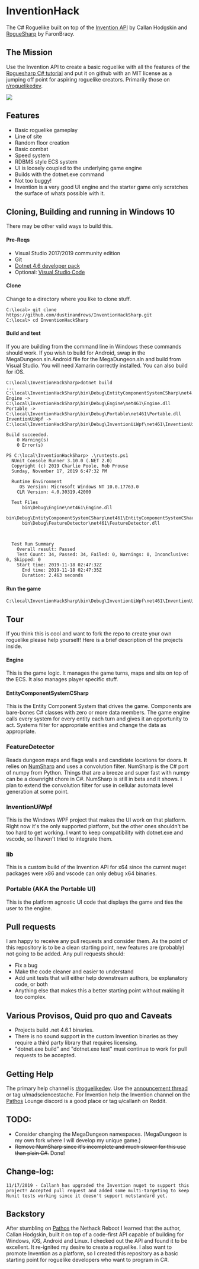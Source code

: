 # InventionHack
The C# Roguelike built on top of the [Invention API](https://gitlab.com/hodgskin-callan/Invention)  by Callan Hodgskin and [RogueSharp](https://github.com/FaronBracy/RogueSharp) by FaronBracy.
## The Mission
Use the Invention API to create a basic roguelike with all the features of the [Roguesharp C# tutorial](https://roguesharp.wordpress.com/) and put it on github with an MIT license as a jumping off point for aspiring roguelike creators. Primarily those on [r/roguelikedev](https://www.reddit.com/r/roguelikedev/).

![](InventionHackGameplay.gif)

## Features

 - Basic roguelike gameplay
 - Line of site
 - Random floor creation
 - Basic combat
 - Speed system
 - RDBMS style ECS system
 - UI is loosely coupled to the underlying game engine
 - Builds with the dotnet.exe command
 - Not too buggy!
 - Invention is a very good UI engine and the starter game only scratches the surface of whats possible with it.

## Cloning, Building and running in Windows 10
There may be other valid ways to build this.
#### Pre-Reqs

 - Visual Studio 2017/2019 community edition
 - Git
 - [Dotnet 4.6 developer pack](https://www.microsoft.com/en-us/download/details.aspx?id=53321)
 - Optional: [Visual Studio Code](https://code.visualstudio.com/)

#### Clone

Change to a directory where you like to clone stuff.

    C:\local> git clone https://github.com/dustinandrews/InventionHackSharp.git
    C:\local> cd InventionHackSharp
    
    
#### Build and test
If you are building from the command line in Windows these commands should work. If you wish to build for Android, swap in the MegaDungeon.sln.Android file for the MegaDungeon.sln and build from Visual Studio. You will need Xamarin correctly installed. You can also build for iOS.

    C:\local\InventionHackSharp>dotnet build
    ...
    C:\local\InventionHackSharp\bin\Debug\EntityComponentSystemCSharp\net4.6.1\EntityComponentSystemCSharp.dll
    Engine -> C:\local\InventionHackSharp\bin\Debug\Engine\net461\Engine.dll
    Portable -> C:\local\InventionHackSharp\bin\Debug\Portable\net461\Portable.dll
    InventionUiWpf -> C:\local\InventionHackSharp\bin\Debug\InventionUiWpf\net461\InventionUiWpf.exe
    
    Build succeeded.
        0 Warning(s)
        0 Error(s)
        
    PS C:\local\InventionHackSharp> .\runtests.ps1
      NUnit Console Runner 3.10.0 (.NET 2.0)
      Copyright (c) 2019 Charlie Poole, Rob Prouse
      Sunday, November 17, 2019 6:47:32 PM

      Runtime Environment
         OS Version: Microsoft Windows NT 10.0.17763.0
        CLR Version: 4.0.30319.42000

      Test Files
          bin\Debug\Engine\net461\Engine.dll
          bin\Debug\EntityComponentSystemCSharp\net461\EntityComponentSystemCSharp.dll
          bin\Debug\FeatureDetector\net461\FeatureDetector.dll



      Test Run Summary
        Overall result: Passed
        Test Count: 34, Passed: 34, Failed: 0, Warnings: 0, Inconclusive: 0, Skipped: 0
        Start time: 2019-11-18 02:47:32Z
          End time: 2019-11-18 02:47:35Z
          Duration: 2.463 seconds


#### Run the game
    C:\local\InventionHackSharp\bin\Debug\InventionUiWpf\net461\InventionUiWpf.exe

## Tour
If you think this is cool and want to fork the repo to create your own roguelike please help yourself! Here is a brief description of the projects inside.
#### Engine
This is the game logic. It manages the game turns, maps and sits on top of the ECS. It also manages player specific stuff.
#### EntityComponentSystemCSharp
This is the Entity Component System that drives the game. Components are bare-bones C# classes with zero or more data members. The game engine calls every system for every entity each turn and gives it an opportunity to act. Systems filter for appropriate entities and change the data as appropriate.

### FeatureDetector
Reads dungeon maps and flags walls and candidate locations for doors. It relies on [NumSharp](https://github.com/SciSharp/NumSharp) and uses a convolution filter. NumSharp is the C# port of numpy from Python. Things that are a breeze and super fast with numpy can be a downright chore in C#. NumSharp is still in beta and it shows. I plan to extend the convolution filter for use in cellular automata level generation at some point.

### InventionUiWpf
This is the Windows WPF project that makes the UI work on that platform. Right now it's the only supported platform, but the other ones shouldn't be too hard to get working. I want to keep compatibility with dotnet.exe and vscode, so I haven't tried to integrate them.

### lib
This is a custom build of the Invention API for x64 since the current nuget packages were x86 and vscode can only debug x64 binaries.
### Portable (AKA the Portable UI)
This is the platform agnostic UI code that displays the game and ties the user to the engine.

## Pull requests
I am happy to receive any pull requests and consider them. As the point of this repository is to be a clean starting point, new features are (probably) not going to be added. Any pull requests should:

 - Fix a bug
 - Make the code cleaner and easier to understand
 - Add unit tests that will either help downstream authors, be explanatory code, or both
 - Anything else that makes this a better starting point without making it too complex.

## Various Provisos, Quid pro quo and Caveats
 - Projects build .net 4.6.1 binaries.
 - There is no sound support in the custom Invention binaries as they require a third party library that requires licensing.
 - "dotnet.exe build" and "dotnet.exe test" must continue to work for pull requests to be accepted.
 
## Getting Help
The primary help channel is [r/roguelikedev](https://www.reddit.com/r/roguelikedev/). Use the [announcement thread](https://www.reddit.com/r/roguelikedev/comments/ds3n8y/inventionhacksharp_the_basic_windows_c_roguelike/) or tag u/madsciencestache. For Invention help the Invention channel on the [Pathos](https://pathos.azurewebsites.net/) Lounge discord is a good place or tag u/callanh on Reddit.

## TODO:

 - Consider changing the MegaDungeon namespaces. (MegaDungeon is my own fork where I will develop my unique game.)
 - ~~Remove NumSharp since it's incomplete and much slower for this use than plain C#.~~ Done!

## Change-log:
    11/17/2019 - Callanh has upgraded the Invention nuget to support this project! Accepted pull request and added some multi-targeting to keep Nunit tests working since it doesn't support netstandard yet.

## Backstory
After stumbling on [Pathos](https://pathos.azurewebsites.net/) the Nethack Reboot I learned that the author, Callan Hodgskin, built it on top of a code-first API capable of building for Windows, iOS, Android and Linux. I checked out the API and found it to be excellent. It re-ignited my desire to create a roguelike. I also want to promote Invention as a platform, so I created this repository as a basic starting point for roguelike developers who want to program in C#.
